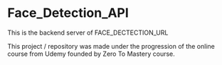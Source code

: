 # Face_Detection_API

This is the backend server of FACE_DECTECTION_URL

This project / repository was made under the progression of the online course from Udemy founded by Zero To Mastery course.



